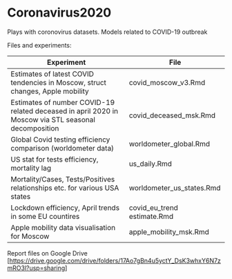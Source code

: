 # Coronavirus2020
Plays with coronovirus datasets. Models related to COVID-19 outbreak 


Files and experiments:

Experiment | File
---| ---
Estimates of latest COVID tendencies in Moscow, struct changes, Apple mobility | covid_moscow_v3.Rmd
Estimates of number COVID-19 related deceased in april 2020 in Moscow via STL seasonal decomposition | covid_deceased_msk.Rmd
Global Covid testing efficiency comparison (worldometer data)  | worldometer_global.Rmd
US stat for tests efficiency, mortality lag  | us_daily.Rmd
Mortality/Cases, Tests/Positives relationships etc. for various USA states | worldometer_us_states.Rmd
Lockdown efficiency, April trends in some EU countires  | covid_eu_trend estimate.Rmd
Apple mobility data visualisation for Moscow  | apple_mobility_msk.Rmd


Report files on Google Drive
[https://drive.google.com/drive/folders/17Ao7gBn4u5yctY_DsK3whxY6N7zmRO3l?usp=sharing]
